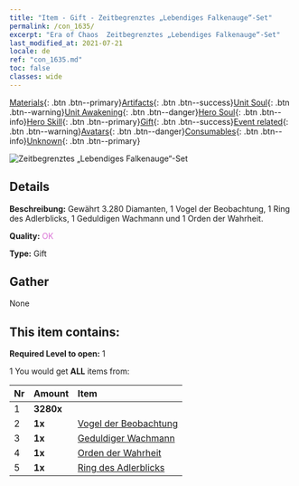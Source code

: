 ```yaml
---
title: "Item - Gift - Zeitbegrenztes „Lebendiges Falkenauge“-Set"
permalink: /con_1635/
excerpt: "Era of Chaos  Zeitbegrenztes „Lebendiges Falkenauge“-Set"
last_modified_at: 2021-07-21
locale: de
ref: "con_1635.md"
toc: false
classes: wide
---
```

 [Materials](/ItemsDE/){: .btn .btn--primary}[Artifacts](/ItemsDE/Artifacts/){: .btn .btn--success}[Unit Soul](/ItemsDE/UnitSoul/){: .btn .btn--warning}[Unit Awakening](/ItemsDE/UnitAwakening/){: .btn .btn--danger}[Hero Soul](/ItemsDE/HeroSoul/){: .btn .btn--info}[Hero Skill](/ItemsDE/HeroSkill/){: .btn .btn--primary}[Gift](/ItemsDE/Gift/){: .btn .btn--success}[Event related](/ItemsDE/Events/){: .btn .btn--warning}[Avatars](/ItemsDE/Avatars/){: .btn .btn--danger}[Consumables](/ItemsDE/Consumables/){: .btn .btn--info}[Unknown](/ItemsDE/Unknown/){: .btn .btn--primary}

 ![Zeitbegrenztes „Lebendiges Falkenauge“-Set](/images/t/i_907251.png)

## Details
 **Beschreibung:** Gewährt 3.280 Diamanten, 1 Vogel der Beobachtung, 1 Ring des Adlerblicks, 1 Geduldigen Wachmann und 1 Orden der Wahrheit.

 **Quality:** <span style="color: #DA70D6">OK</span>

 **Type:** Gift

## Gather

  None

## This item contains:

 **Required Level to open:** 1

 1 You would get **ALL** items  from:

  | Nr | Amount |     Item    |
  |:---|:-------|:------------|
  | 1 |  **3280x** | <i class="fas fa-gem"/> |  | 
  | 2 |  **1x** | [Vogel der Beobachtung](/ItemsDE/art_132/) |  | 
  | 3 |  **1x** | [Geduldiger Wachmann](/ItemsDE/art_133/) |  | 
  | 4 |  **1x** | [Orden der Wahrheit](/ItemsDE/art_134/) |  | 
  | 5 |  **1x** | [Ring des Adlerblicks](/ItemsDE/art_135/) |  | 
